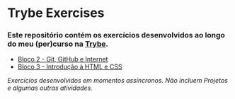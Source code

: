 # Trybe Exercises
### Este repositório contém os exercícios desenvolvidos ao longo do meu (per)curso na [Trybe](https://betrybe.com).

- [Bloco 2 - Git, GitHub e Internet](bloco_2)
- [Bloco 3 - Introdução à HTML e CSS](bloco_3)

_Exercícios desenvolvidos em momentos assíncronos. Não incluem Projetos e algumas outras atividades._